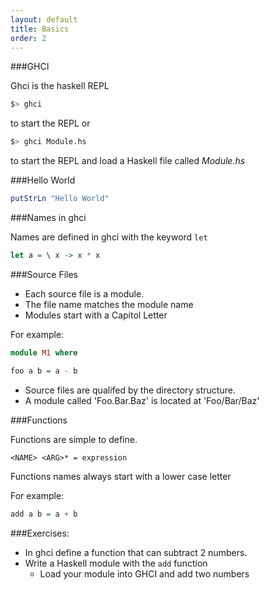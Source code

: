```yaml
---
layout: default
title: Basics
order: 2
---
```


###GHCI

Ghci is the haskell REPL

```bash
$> ghci
```

to start the REPL or

```bash
$> ghci Module.hs
```

to start the REPL and load a Haskell file called <em>Module.hs</em>


###Hello World

```Haskell
putStrLn "Hello World"
```

###Names in ghci

Names are defined in ghci with the keyword <code>let</code>

```Haskell
let a = \ x -> x * x
```

###Source Files

* Each source file is a module.
* The file name matches the module name
* Modules start with a Capitol Letter

For example:

```Haskell
module M1 where

foo a b = a - b
```

* Source files are qualifed by the directory structure.
* A module called 'Foo.Bar.Baz' is located at 'Foo/Bar/Baz'


###Functions

Functions are simple to define.

```
<NAME> <ARG>* = expression
```

Functions names always start with a lower case letter

For example: 

```Haskell
add a b = a + b
```

###Exercises:

* In ghci define a function that can subtract 2 numbers.
* Write a Haskell module with the <code>add</code> function
    * Load your module into GHCI and add two numbers



